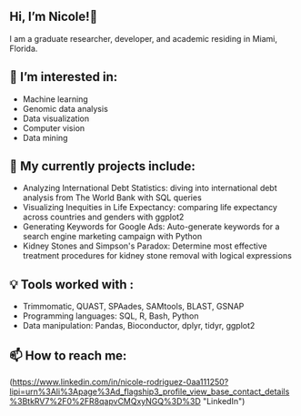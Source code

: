 ## Hi, I’m Nicole!🥼
I am a graduate researcher, developer, and academic residing in Miami, Florida. 

## 👀 I’m interested in: 
- Machine learning
- Genomic data analysis
- Data visualization
- Computer vision
- Data mining

## 🌱 My currently projects include:
- Analyzing International Debt Statistics: diving into international debt analysis from The World Bank with SQL queries
- Visualizing Inequities in Life Expectancy: comparing life expectancy across countries and genders with ggplot2
- Generating Keywords for Google Ads: Auto-generate keywords for a search engine marketing campaign with Python
- Kidney Stones and Simpson's Paradox: Determine most effective treatment procedures for kidney stone removal with logical expressions

## 💡 Tools worked with :
- Trimmomatic, QUAST, SPAades, SAMtools, BLAST, GSNAP
- Programming languages: SQL, R, Bash, Python 
- Data manipulation: Pandas, Bioconductor, dplyr, tidyr, ggplot2


## 📫 How to reach me:
  (https://www.linkedin.com/in/nicole-rodriguez-0aa111250?lipi=urn%3Ali%3Apage%3Ad_flagship3_profile_view_base_contact_details%3BtkRV7%2F0%2FR8qapvCMQxyNGQ%3D%3D "LinkedIn")

  
